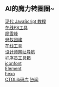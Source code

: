 ## AI的魔力转圈圈~
[现代 JavaScript 教程](https://zh.javascript.info/)  
[在线PS工具](https://ps.gaoding.com/#/)  
[廖雪峰](https://www.liaoxuefeng.com/)  
[蚂蚁团建](http://www.himayi.cn/)  
[在线工具](http://www.atool9.com/)  
[设计师网址导航](https://hao.uisdc.com/)  
[程序员工具箱](https://tool.lu/)  
[iconfont](https://www.iconfont.cn/)  
[Element](https://element.eleme.cn/#/zh-CN)  
[hexo](https://hexo.io/zh-cn/)  
[CTOLib码库](https://javascript.ctolib.com/)
[链闻](https://www.chainnews.com/)
[]()
[]()
[]()
[]()
[]()
[]()
[]()
[]()
[]()
[]()
[]()
[]()
[]()
[]()
[]()
[]()
[]()
[]()
